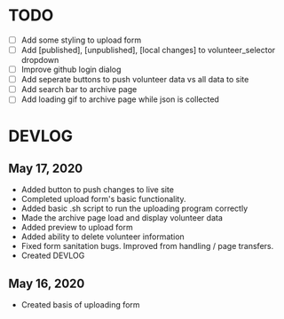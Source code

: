 # TODO
- [ ] Add some styling to upload form
- [ ] Add [published], [unpublished], [local changes] to volunteer_selector dropdown
- [ ] Improve github login dialog
- [ ] Add seperate buttons to push volunteer data vs all data to site
- [ ] Add search bar to archive page
- [ ] Add loading gif to archive page while json is collected

# DEVLOG

## May 17, 2020
- Added button to push changes to live site
- Completed upload form's basic functionality.
- Added basic .sh script to run the uploading program correctly
- Made the archive page load and display volunteer data
- Added preview to upload form
- Added ability to delete volunteer information
- Fixed form sanitation bugs. Improved from handling / page transfers.
- Created DEVLOG


## May 16, 2020
- Created basis of uploading form
